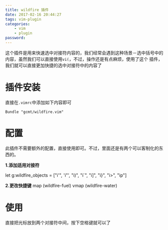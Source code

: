 ```yaml
---
title: wildfire 插件
date: 2017-02-16 20:44:27
tags: vim-plugin
categories:
    - vim
    - plugin
password: 
---
```



这个插件是用来快速选中对接符内容的，我们经常会遇到这种场景－选中括号中的内容，虽然我们可以直接使用`vi(`，不过，操作还是有点麻烦，使用了这个
插件，我们就可以直接更加快捷的选中对接符中的内容了

# 插件安装

直接在`.vimrc`中添加如下内容即可

```vimrc
Bundle "gcmt/wildfire.vim"
```

# 配置
此插件不需要额外的配置，直接使用即可。不过，里面还是有两个可以客制化的东西的。

**1.添加适用对接符**

let g:wildfire_objects = ["i'", 'i"', "i)", "i`", "i]", "i}", "i>", "ip"]

**2.更改快捷键**
map <SPACE> <Plug>(wildfire-fuel)
vmap <S-SPACE> <Plug>(wildfire-water)

# 使用

直接把光标放到两个对接符中间，按下空格键就可以了
